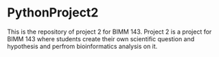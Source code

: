 # PythonProject2
This is the repository of project 2 for BIMM 143. 
Project 2 is a project for BIMM 143 where students create their own scientific question and hypothesis and perfrom bioinformatics analysis on it. 
